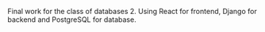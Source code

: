 Final work for the class of databases 2.
Using React for frontend, Django for backend and PostgreSQL for database.